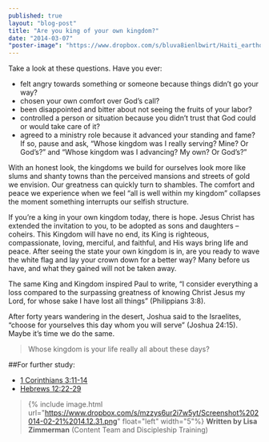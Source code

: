 ```yaml
---
published: true
layout: "blog-post"
title: "Are you king of your own kingdom?"
date: "2014-03-07"
"poster-image": "https://www.dropbox.com/s/bluva8ienlbwirt/Haiti_earthquake_damage.jpg"
---
```


Take a look at these questions.
Have you ever:
- felt angry towards something or someone because things didn’t go your way?
- chosen your own comfort over God’s call?
- been disappointed and bitter about not seeing the fruits of your labor?
- controlled a person or situation because you didn’t trust that God could or would take care of it?
- agreed to a ministry role because it advanced your standing and fame?
If so, pause and ask, “Whose kingdom was I really serving?  Mine?  Or God’s?” and “Whose kingdom was I advancing?  My own?  Or God’s?”  

With an honest look, the kingdoms we build for ourselves look more like slums and shanty towns than the perceived mansions and streets of gold we envision.  Our greatness can quickly turn to shambles.  The comfort and peace we experience when we feel “all is well within my kingdom” collapses the moment something interrupts our selfish structure.    

If you’re a king in your own kingdom today, there is hope.  Jesus Christ has extended the invitation to you, to be adopted as sons and daughters – coheirs.  This Kingdom will have no end, its King is righteous, compassionate, loving, merciful, and faithful, and His ways bring life and peace.  After seeing the state your own kingdom is in, are you ready to wave the white flag and lay your crown down for a better way?  Many before us have, and what they gained will not be taken away.

The same King and Kingdom inspired Paul to write, “I consider everything a loss compared to the surpassing greatness of knowing Christ Jesus my Lord, for whose sake I have lost all things” (Philippians 3:8). 

After forty years wandering in the desert, Joshua said to the Israelites, “choose for yourselves this day whom you will serve” (Joshua 24:15).  Maybe it’s time we do the same.  
>Whose kingdom is your life really all about these days?

##For further study:
- <a href="http://www.biblegateway.com/passage/?search=1+Corinthians+3%3A11-14&version=NIV" target="_blank">1 Corinthians 3:11-14</a> 
- <a href="http://www.biblegateway.com/passage/?search=Hebrews+12%3A22-29&version=NIVHebrews" target="_blank">Hebrews 12:22-29</a>

>{% include image.html url="https://www.dropbox.com/s/mzzys6ur2i7w5yt/Screenshot%202014-02-21%2014.12.31.png" float="left" width="5"%} **Written by Lisa Zimmerman** (Content Team and Discipleship Training)